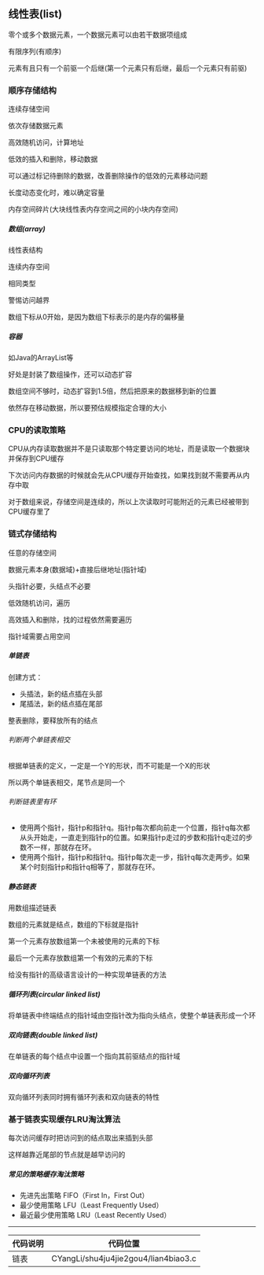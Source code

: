 ## 线性表(list)

零个或多个数据元素，一个数据元素可以由若干数据项组成

有限序列(有顺序)

元素有且只有一个前驱一个后继(第一个元素只有后继，最后一个元素只有前驱)

### 顺序存储结构

连续存储空间

依次存储数据元素

高效随机访问，计算地址

低效的插入和删除，移动数据

可以通过标记待删除的数据，改善删除操作的低效的元素移动问题

长度动态变化时，难以确定容量

内存空间碎片(大块线性表内存空间之间的小块内存空间)

##### 数组(array)

线性表结构

连续内存空间

相同类型

警惕访问越界

数组下标从0开始，是因为数组下标表示的是内存的偏移量

##### 容器

如Java的ArrayList等

好处是封装了数组操作，还可以动态扩容

数组空间不够时，动态扩容到1.5倍，然后把原来的数据移到新的位置

依然存在移动数据，所以要预估规模指定合理的大小

### CPU的读取策略

CPU从内存读取数据并不是只读取那个特定要访问的地址，而是读取一个数据块并保存到CPU缓存

下次访问内存数据的时候就会先从CPU缓存开始查找，如果找到就不需要再从内存中取

对于数组来说，存储空间是连续的，所以上次读取时可能附近的元素已经被带到CPU缓存里了

### 链式存储结构

任意的存储空间

数据元素本身(数据域)+直接后继地址(指针域)

头指针必要，头结点不必要

低效随机访问，遍历

高效插入和删除，找的过程依然需要遍历

指针域需要占用空间

##### 单链表

创建方式：

- 头插法，新的结点插在头部
- 尾插法，新的结点插在尾部

整表删除，要释放所有的结点

###### 判断两个单链表相交

根据单链表的定义，一定是一个Y的形状，而不可能是一个X的形状

所以两个单链表相交，尾节点是同一个

###### 判断链表里有环

- 使用两个指针，指针p和指针q。指针p每次都向前走一个位置，指针q每次都从头开始走，一直走到指针p的位置。如果指针p走过的步数和指针q走过的步数不一样，那就存在环。
- 使用两个指针，指针p和指针q。指针p每次走一步，指针q每次走两步。如果某个时刻指针p和指针q相等了，那就存在环。

##### 静态链表

用数组描述链表

数组的元素就是结点，数组的下标就是指针

第一个元素存放数组第一个未被使用的元素的下标

最后一个元素存放数组第一个有效的元素的下标

给没有指针的高级语言设计的一种实现单链表的方法

##### 循环列表(circular linked list)

将单链表中终端结点的指针域由空指针改为指向头结点，使整个单链表形成一个环

##### 双向链表(double linked list)

在单链表的每个结点中设置一个指向其前驱结点的指针域

##### 双向循环列表

双向循环列表同时拥有循环列表和双向链表的特性

### 基于链表实现缓存LRU淘汰算法

每次访问缓存时把访问到的结点取出来插到头部

这样越靠近尾部的节点就是越早访问的

##### 常见的策略缓存淘汰策略

- 先进先出策略 FIFO（First In，First Out）
- 最少使用策略 LFU（Least Frequently Used）
- 最近最少使用策略 LRU（Least Recently Used）

---

| 代码说明 | 代码位置                             |
| -------- | ------------------------------------ |
| 链表     | CYangLi/shu4ju4jie2gou4/lian4biao3.c |